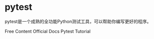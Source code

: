 # pytest

pytest是一个成熟的全功能Python测试工具，可以帮助你编写更好的程序。

<ResourceGroupTitle>Free Content</ResourceGroupTitle>
<BadgeLink colorScheme='blue' badgeText='Official Docs' href='https://docs.pytest.org/'>Official Docs</BadgeLink>
<BadgeLink colorScheme='yellow' badgeText='Read' href='https://www.tutorialspoint.com/pytest/index.htm'>Pytest Tutorial</BadgeLink>


